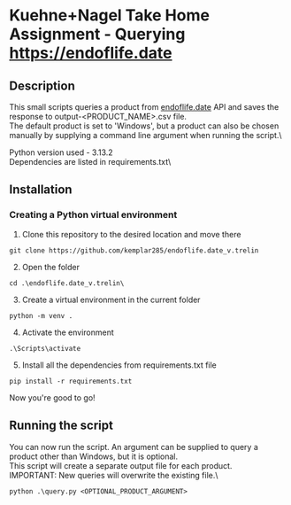 # Kuehne+Nagel Take Home Assignment - Querying https://endoflife.date

## Description
This small scripts queries a product from [endoflife.date](https://endoflife.date) API and saves the response to output-<PRODUCT_NAME>.csv file.\
The default product is set to 'Windows', but a product can also be chosen manually by supplying a command line argument when running the script.\

Python version used - 3.13.2\
Dependencies are listed in requirements.txt\

## Installation
### Creating a Python virtual environment
1. Clone this repository to the desired location and move there
```
git clone https://github.com/kemplar285/endoflife.date_v.trelin
```

2. Open the folder

```
cd .\endoflife.date_v.trelin\
```

3. Create a virtual environment in the current folder

```
python -m venv .
```

4. Activate the environment

```
.\Scripts\activate
```

5. Install all the dependencies from requirements.txt file

```
pip install -r requirements.txt
```

Now you're good to go!

## Running the script

You can now run the script. An argument can be supplied to query a product other than Windows, but it is optional.\
This script will create a separate output file for each product.\
IMPORTANT: New queries will overwrite the existing file.\

```
python .\query.py <OPTIONAL_PRODUCT_ARGUMENT>
```